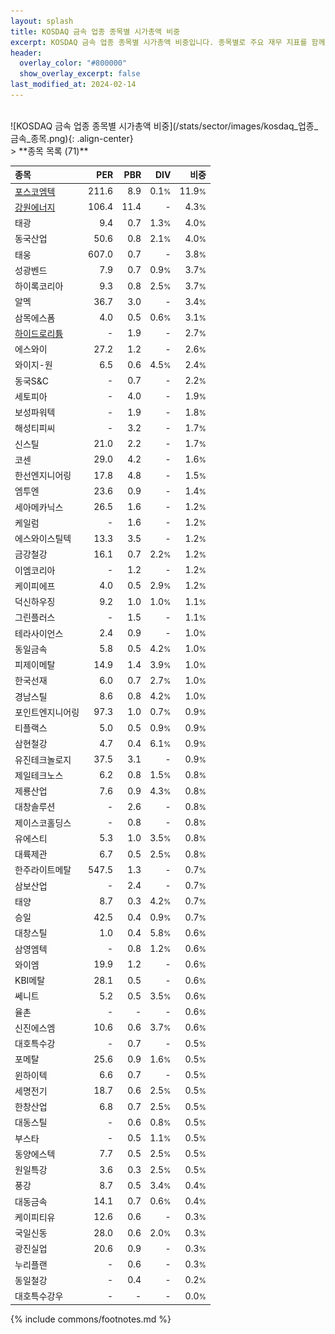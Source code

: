 ```yaml
---
layout: splash
title: KOSDAQ 금속 업종 종목별 시가총액 비중
excerpt: KOSDAQ 금속 업종 종목별 시가총액 비중입니다. 종목별로 주요 재무 지표를 함께 표시합니다.
header:
  overlay_color: "#800000"
  show_overlay_excerpt: false
last_modified_at: 2024-02-14
---
```

<br>
![KOSDAQ 금속 업종 종목별 시가총액 비중](/stats/sector/images/kosdaq_업종_금속_종목.png){: .align-center}
<br>
> **종목 목록 (71)**<a id="list"></a>

| **종목** | **PER** | **PBR** | **DIV** | **비중** |
| :------- | ------: | ------: | ------: | -------: |
| [포스코엠텍](/009520/) | 211.6 | 8.9 | 0.1<small>%</small> | 11.9<small>%</small> |
| [강원에너지](/114190/) | 106.4 | 11.4 | - | 4.3<small>%</small> |
| 태광 | 9.4 | 0.7 | 1.3<small>%</small> | 4.0<small>%</small> |
| 동국산업 | 50.6 | 0.8 | 2.1<small>%</small> | 4.0<small>%</small> |
| 태웅 | 607.0 | 0.7 | - | 3.8<small>%</small> |
| 성광벤드 | 7.9 | 0.7 | 0.9<small>%</small> | 3.7<small>%</small> |
| 하이록코리아 | 9.3 | 0.8 | 2.5<small>%</small> | 3.7<small>%</small> |
| 알멕 | 36.7 | 3.0 | - | 3.4<small>%</small> |
| 삼목에스폼 | 4.0 | 0.5 | 0.6<small>%</small> | 3.1<small>%</small> |
| [하이드로리튬](/101670/) | - | 1.9 | - | 2.7<small>%</small> |
| 에스와이 | 27.2 | 1.2 | - | 2.6<small>%</small> |
| 와이지-원 | 6.5 | 0.6 | 4.5<small>%</small> | 2.4<small>%</small> |
| 동국S&C | - | 0.7 | - | 2.2<small>%</small> |
| 세토피아 | - | 4.0 | - | 1.9<small>%</small> |
| 보성파워텍 | - | 1.9 | - | 1.8<small>%</small> |
| 해성티피씨 | - | 3.2 | - | 1.7<small>%</small> |
| 신스틸 | 21.0 | 2.2 | - | 1.7<small>%</small> |
| 코센 | 29.0 | 4.2 | - | 1.6<small>%</small> |
| 한선엔지니어링 | 17.8 | 4.8 | - | 1.5<small>%</small> |
| 엠투엔 | 23.6 | 0.9 | - | 1.4<small>%</small> |
| 세아메카닉스 | 26.5 | 1.6 | - | 1.2<small>%</small> |
| 케일럼 | - | 1.6 | - | 1.2<small>%</small> |
| 에스와이스틸텍 | 13.3 | 3.5 | - | 1.2<small>%</small> |
| 금강철강 | 16.1 | 0.7 | 2.2<small>%</small> | 1.2<small>%</small> |
| 이엠코리아 | - | 1.2 | - | 1.2<small>%</small> |
| 케이피에프 | 4.0 | 0.5 | 2.9<small>%</small> | 1.2<small>%</small> |
| 덕신하우징 | 9.2 | 1.0 | 1.0<small>%</small> | 1.1<small>%</small> |
| 그린플러스 | - | 1.5 | - | 1.1<small>%</small> |
| 테라사이언스 | 2.4 | 0.9 | - | 1.0<small>%</small> |
| 동일금속 | 5.8 | 0.5 | 4.2<small>%</small> | 1.0<small>%</small> |
| 피제이메탈 | 14.9 | 1.4 | 3.9<small>%</small> | 1.0<small>%</small> |
| 한국선재 | 6.0 | 0.7 | 2.7<small>%</small> | 1.0<small>%</small> |
| 경남스틸 | 8.6 | 0.8 | 4.2<small>%</small> | 1.0<small>%</small> |
| 포인트엔지니어링 | 97.3 | 1.0 | 0.7<small>%</small> | 0.9<small>%</small> |
| 티플랙스 | 5.0 | 0.5 | 0.9<small>%</small> | 0.9<small>%</small> |
| 삼현철강 | 4.7 | 0.4 | 6.1<small>%</small> | 0.9<small>%</small> |
| 유진테크놀로지 | 37.5 | 3.1 | - | 0.9<small>%</small> |
| 제일테크노스 | 6.2 | 0.8 | 1.5<small>%</small> | 0.8<small>%</small> |
| 제룡산업 | 7.6 | 0.9 | 4.3<small>%</small> | 0.8<small>%</small> |
| 대창솔루션 | - | 2.6 | - | 0.8<small>%</small> |
| 제이스코홀딩스 | - | 0.8 | - | 0.8<small>%</small> |
| 유에스티 | 5.3 | 1.0 | 3.5<small>%</small> | 0.8<small>%</small> |
| 대륙제관 | 6.7 | 0.5 | 2.5<small>%</small> | 0.8<small>%</small> |
| 한주라이트메탈 | 547.5 | 1.3 | - | 0.7<small>%</small> |
| 삼보산업 | - | 2.4 | - | 0.7<small>%</small> |
| 태양 | 8.7 | 0.3 | 4.2<small>%</small> | 0.7<small>%</small> |
| 승일 | 42.5 | 0.4 | 0.9<small>%</small> | 0.7<small>%</small> |
| 대창스틸 | 1.0 | 0.4 | 5.8<small>%</small> | 0.6<small>%</small> |
| 삼영엠텍 | - | 0.8 | 1.2<small>%</small> | 0.6<small>%</small> |
| 와이엠 | 19.9 | 1.2 | - | 0.6<small>%</small> |
| KBI메탈 | 28.1 | 0.5 | - | 0.6<small>%</small> |
| 쎄니트 | 5.2 | 0.5 | 3.5<small>%</small> | 0.6<small>%</small> |
| 율촌 | - | - | - | 0.6<small>%</small> |
| 신진에스엠 | 10.6 | 0.6 | 3.7<small>%</small> | 0.6<small>%</small> |
| 대호특수강 | - | 0.7 | - | 0.5<small>%</small> |
| 포메탈 | 25.6 | 0.9 | 1.6<small>%</small> | 0.5<small>%</small> |
| 윈하이텍 | 6.6 | 0.7 | - | 0.5<small>%</small> |
| 세명전기 | 18.7 | 0.6 | 2.5<small>%</small> | 0.5<small>%</small> |
| 한창산업 | 6.8 | 0.7 | 2.5<small>%</small> | 0.5<small>%</small> |
| 대동스틸 | - | 0.6 | 0.8<small>%</small> | 0.5<small>%</small> |
| 부스타 | - | 0.5 | 1.1<small>%</small> | 0.5<small>%</small> |
| 동양에스텍 | 7.7 | 0.5 | 2.5<small>%</small> | 0.5<small>%</small> |
| 원일특강 | 3.6 | 0.3 | 2.5<small>%</small> | 0.5<small>%</small> |
| 풍강 | 8.7 | 0.5 | 3.4<small>%</small> | 0.4<small>%</small> |
| 대동금속 | 14.1 | 0.7 | 0.6<small>%</small> | 0.4<small>%</small> |
| 케이피티유 | 12.6 | 0.6 | - | 0.3<small>%</small> |
| 국일신동 | 28.0 | 0.6 | 2.0<small>%</small> | 0.3<small>%</small> |
| 광진실업 | 20.6 | 0.9 | - | 0.3<small>%</small> |
| 누리플랜 | - | 0.6 | - | 0.3<small>%</small> |
| 동일철강 | - | 0.4 | - | 0.2<small>%</small> |
| 대호특수강우 | - | - | - | 0.0<small>%</small> |

{% include commons/footnotes.md %}